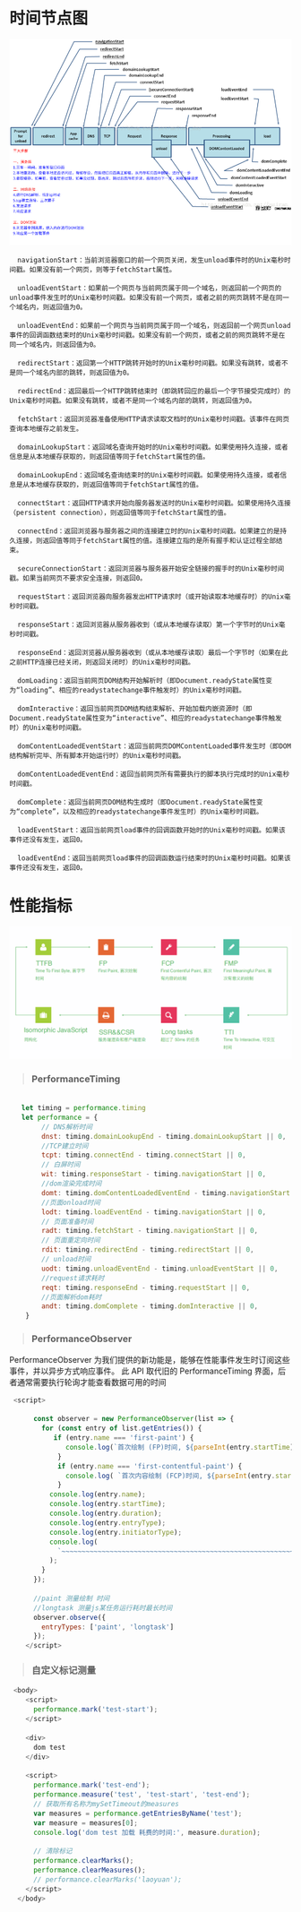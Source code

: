 # 时间节点图

![](../../pages/browser/img/browserTime.png)

      navigationStart：当前浏览器窗口的前一个网页关闭，发生unload事件时的Unix毫秒时间戳。如果没有前一个网页，则等于fetchStart属性。

      unloadEventStart：如果前一个网页与当前网页属于同一个域名，则返回前一个网页的unload事件发生时的Unix毫秒时间戳。如果没有前一个网页，或者之前的网页跳转不是在同一个域名内，则返回值为0。

      unloadEventEnd：如果前一个网页与当前网页属于同一个域名，则返回前一个网页unload事件的回调函数结束时的Unix毫秒时间戳。如果没有前一个网页，或者之前的网页跳转不是在同一个域名内，则返回值为0。

      redirectStart：返回第一个HTTP跳转开始时的Unix毫秒时间戳。如果没有跳转，或者不是同一个域名内部的跳转，则返回值为0。

      redirectEnd：返回最后一个HTTP跳转结束时（即跳转回应的最后一个字节接受完成时）的Unix毫秒时间戳。如果没有跳转，或者不是同一个域名内部的跳转，则返回值为0。

      fetchStart：返回浏览器准备使用HTTP请求读取文档时的Unix毫秒时间戳。该事件在网页查询本地缓存之前发生。

      domainLookupStart：返回域名查询开始时的Unix毫秒时间戳。如果使用持久连接，或者信息是从本地缓存获取的，则返回值等同于fetchStart属性的值。

      domainLookupEnd：返回域名查询结束时的Unix毫秒时间戳。如果使用持久连接，或者信息是从本地缓存获取的，则返回值等同于fetchStart属性的值。

      connectStart：返回HTTP请求开始向服务器发送时的Unix毫秒时间戳。如果使用持久连接（persistent connection），则返回值等同于fetchStart属性的值。

      connectEnd：返回浏览器与服务器之间的连接建立时的Unix毫秒时间戳。如果建立的是持久连接，则返回值等同于fetchStart属性的值。连接建立指的是所有握手和认证过程全部结束。

      secureConnectionStart：返回浏览器与服务器开始安全链接的握手时的Unix毫秒时间戳。如果当前网页不要求安全连接，则返回0。

      requestStart：返回浏览器向服务器发出HTTP请求时（或开始读取本地缓存时）的Unix毫秒时间戳。

      responseStart：返回浏览器从服务器收到（或从本地缓存读取）第一个字节时的Unix毫秒时间戳。

      responseEnd：返回浏览器从服务器收到（或从本地缓存读取）最后一个字节时（如果在此之前HTTP连接已经关闭，则返回关闭时）的Unix毫秒时间戳。

      domLoading：返回当前网页DOM结构开始解析时（即Document.readyState属性变为“loading”、相应的readystatechange事件触发时）的Unix毫秒时间戳。

      domInteractive：返回当前网页DOM结构结束解析、开始加载内嵌资源时（即Document.readyState属性变为“interactive”、相应的readystatechange事件触发时）的Unix毫秒时间戳。

      domContentLoadedEventStart：返回当前网页DOMContentLoaded事件发生时（即DOM结构解析完毕、所有脚本开始运行时）的Unix毫秒时间戳。

      domContentLoadedEventEnd：返回当前网页所有需要执行的脚本执行完成时的Unix毫秒时间戳。

      domComplete：返回当前网页DOM结构生成时（即Document.readyState属性变为“complete”，以及相应的readystatechange事件发生时）的Unix毫秒时间戳。

      loadEventStart：返回当前网页load事件的回调函数开始时的Unix毫秒时间戳。如果该事件还没有发生，返回0。

      loadEventEnd：返回当前网页load事件的回调函数运行结束时的Unix毫秒时间戳。如果该事件还没有发生，返回0。

# 性能指标

![](../../pages/browser/img/pre.png)

> ### PerformanceTiming

```javascript

   let timing = performance.timing
   let performance = {
        // DNS解析时间
        dnst: timing.domainLookupEnd - timing.domainLookupStart || 0,
        //TCP建立时间
        tcpt: timing.connectEnd - timing.connectStart || 0,
        // 白屏时间
        wit: timing.responseStart - timing.navigationStart || 0,
        //dom渲染完成时间
        domt: timing.domContentLoadedEventEnd - timing.navigationStart || 0,
        //页面onload时间
        lodt: timing.loadEventEnd - timing.navigationStart || 0,
        // 页面准备时间
        radt: timing.fetchStart - timing.navigationStart || 0,
        // 页面重定向时间
        rdit: timing.redirectEnd - timing.redirectStart || 0,
        // unload时间
        uodt: timing.unloadEventEnd - timing.unloadEventStart || 0,
        //request请求耗时
        reqt: timing.responseEnd - timing.requestStart || 0,
        //页面解析dom耗时
        andt: timing.domComplete - timing.domInteractive || 0,
    }
```

> ### PerformanceObserver

PerformanceObserver 为我们提供的新功能是，能够在性能事件发生时订阅这些事件，并以异步方式响应事件。 此 API 取代旧的 PerformanceTiming 界面，后者通常需要执行轮询才能查看数据可用的时间

```javascript
 <script>

      const observer = new PerformanceObserver(list => {
        for (const entry of list.getEntries()) {
           if (entry.name === 'first-paint') {
              console.log(`首次绘制 (FP)时间, ${parseInt(entry.startTime) / 1000} s`)
            }
            if (entry.name === 'first-contentful-paint') {
              console.log( `首次内容绘制 (FCP)时间, ${parseInt(entry.startTime) / 1000}  s`)
            }
          console.log(entry.name);
          console.log(entry.startTime);
          console.log(entry.duration);
          console.log(entry.entryType);
          console.log(entry.initiatorType);
          console.log(
            `~~~~~~~~~~~~~~~~~~~~~~~~~~~~~~~~~~~~~~~~~~~~~~~~~~~~~~~~~~~~~~~~~~~`
          );
        }
      });

      //paint 测量绘制 时间
      //longtask 测量js某任务运行耗时最长时间
      observer.observe({
        entryTypes: ['paint', 'longtask']
      });
    </script>
```

> ### 自定义标记测量

```javascript
 <body>
    <script>
      performance.mark('test-start');
    </script>

    <div>
      dom test
    </div>

    <script>
      performance.mark('test-end');
      performance.measure('test', 'test-start', 'test-end');
      // 获取所有名称为mySetTimeout的measures
      var measures = performance.getEntriesByName('test');
      var measure = measures[0];
      console.log('dom test 加载 耗费的时间:', measure.duration);

      // 清除标记
      performance.clearMarks();
      performance.clearMeasures();
      // performance.clearMarks('laoyuan');
    </script>
  </body>
```
